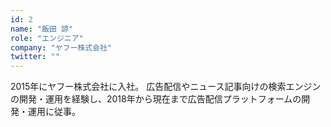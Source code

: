 ```yaml
---
id: 2
name: "飯田 諒"
role: "エンジニア"
company: "ヤフー株式会社"
twitter: ""
---
```


2015年にヤフー株式会社に入社。
広告配信やニュース記事向けの検索エンジンの開発・運用を経験し、2018年から現在まで広告配信プラットフォームの開発・運用に従事。
